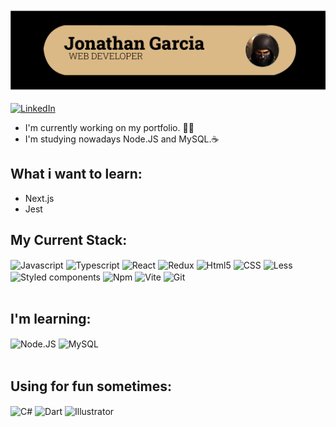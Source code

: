 ![](./assets/Banner-Github.png)

[![LinkedIn](https://img.shields.io/badge/LinkedIn-0077B5?style=for-the-badge&logo=linkedin&logoColor=white)](https://www.linkedin.com/in/jonathan-garcia-703812279/)


- I'm currently working on my portfolio. 🧑‍💻
- I'm studying nowadays Node.JS and MySQL.☕

## What i want to learn:

- Next.js
- Jest

## My Current Stack:

<div>
    <img align="center" alt="Javascript" src="https://img.shields.io/badge/JavaScript-F7DF1E?style=for-the-badge&logo=javascript&logoColor=black"/>
    <img align="center" alt="Typescript" src="https://img.shields.io/badge/typescript-%23007ACC.svg?style=for-the-badge&logo=typescript&logoColor=white"/>
    <img align="center" alt="React" src="https://img.shields.io/badge/React-20232A?style=for-the-badge&logo=react&logoColor=61DAFB"/>
    <img align="center" alt="Redux" src="https://img.shields.io/badge/redux-%23593d88.svg?style=for-the-badge&logo=redux&logoColor=white"/>
    <img align="center" alt="Html5" src="https://img.shields.io/badge/HTML5-E34F26?style=for-the-badge&logo=html5&logoColor=white"/>
    <img align="center" alt="CSS" src="https://img.shields.io/badge/CSS-239120?&style=for-the-badge&logo=css3&logoColor=white"/>
    <img align="center" alt="Less" src="https://img.shields.io/badge/less-2B4C80?style=for-the-badge&logo=less&logoColor=white"/>
    <img align="center" alt="Styled components" src="https://img.shields.io/badge/styled--components-DB7093?style=for-the-badge&logo=styled-components&logoColor=white"/>
    <img align="center" alt="Npm" src="https://img.shields.io/badge/NPM-%23CB3837.svg?style=for-the-badge&logo=npm&logoColor=white"/>
    <img align="center" alt="Vite" src="https://img.shields.io/badge/vite-%23646CFF.svg?style=for-the-badge&logo=vite&logoColor=white"/>
    <img align="center" alt="Git" src="https://img.shields.io/badge/GIT-E44C30?style=for-the-badge&logo=git&logoColor=white"/>
</div><br/>

## I'm learning:

<div>
    <img align="center" border-radius= "5px" alt="Node.JS" src="https://img.shields.io/badge/node.js-6DA55F?style=for-the-badge&logo=node.js&logoColor=white"/>
    <img align="center" alt="MySQL" src="https://img.shields.io/badge/mysql-%2300f.svg?style=for-the-badge&logo=mysql&logoColor=white" />
</div><br/>

## Using for fun sometimes:

<div>
    <img align= "center" alt="C#" src= "https://img.shields.io/badge/C%23-239120?style=for-the-badge&logo=c-sharp&logoColor=white">
    <image align= "center" alt="Dart" src= "https://img.shields.io/badge/Dart-0175C2?style=for-the-badge&logo=dart&logoColor=whit">
    <image align= "center" alt="Illustrator" src= "https://aleen42.github.io/badges/src/illustrator.svg">
</div><br/>